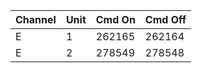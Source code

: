 Channel  | Unit  | Cmd On | Cmd Off
-------- | ----- | ------ | ------
E        | 1     | 262165 | 262164
E        | 2     | 278549 | 278548